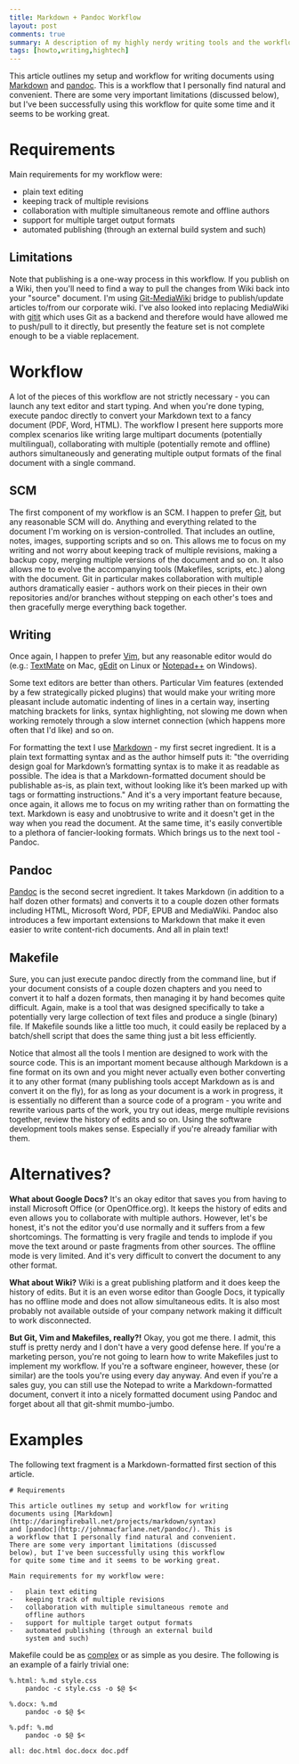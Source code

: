 ```yaml
---
title: Markdown + Pandoc Workflow
layout: post
comments: true
summary: A description of my highly nerdy writing tools and the workflow.
tags: [howto,writing,hightech]
---
```


This article outlines my setup and workflow for writing documents using [Markdown](http://daringfireball.net/projects/markdown/syntax) and [pandoc](http://johnmacfarlane.net/pandoc/). This is a workflow that I personally find natural and convenient. There are some very important limitations (discussed below), but I've been successfully using this workflow for quite some time and it seems to be working great.

# Requirements

Main requirements for my workflow were:

-   plain text editing
-   keeping track of multiple revisions
-   collaboration with multiple simultaneous remote and offline authors
-   support for multiple target output formats
-   automated publishing (through an external build system and such)

## Limitations

Note that publishing is a one-way process in this workflow. If you publish on a Wiki, then you'll need to find a way to pull the changes from Wiki back into your "source" document. I'm using [Git-MediaWiki](https://github.com/Bibzball/Git-Mediawiki) bridge to publish/update articles to/from our corporate wiki. I've also looked into replacing MediaWiki with [gitit](http://gitit.net/) which uses Git as a backend and therefore would have allowed me to push/pull to it directly, but presently the feature set is not complete enough to be a viable replacement.

# Workflow

A lot of the pieces of this workflow are not strictly necessary - you can launch any text editor and start typing. And when you're done typing, execute pandoc directly to convert your Markdown text to a fancy document (PDF, Word, HTML). The workflow I present here supports more complex scenarios like writing large multipart documents (potentially multilingual), collaborating with multiple (potentially remote and offline) authors simultaneously and generating multiple output formats of the final document with a single command.

## SCM

The first component of my workflow is an SCM. I happen to prefer [Git](http://git-scm.com/), but any reasonable SCM will do. Anything and everything related to the document I'm working on is version-controlled. That includes an outline, notes, images, supporting scripts and so on. This allows me to focus on my writing and not worry about keeping track of multiple revisions, making a backup copy, merging multiple versions of the document and so on. It also allows me to evolve the accompanying tools (Makefiles, scripts, etc.) along with the document. Git in particular makes collaboration with multiple authors dramatically easier - authors work on their pieces in their own repositories and/or branches without stepping on each other's toes and then gracefully merge everything back together.

## Writing

Once again, I happen to prefer [Vim](http://www.vim.org/), but any reasonable editor would do (e.g.: [TextMate](http://macromates.com/) on Mac, [gEdit](http://projects.gnome.org/gedit/) on Linux or [Notepad++](http://notepad-plus-plus.org/) on Windows).

Some text editors are better than others. Particular Vim features (extended by a few strategically picked plugins) that would make your writing more pleasant include automatic indenting of lines in a certain way, inserting matching brackets for links, syntax highlighting, not slowing me down when working remotely through a slow internet connection (which happens more often that I'd like) and so on.

For formatting the text I use [Markdown](http://daringfireball.net/projects/markdown/) - my first secret ingredient. It is a plain text formatting syntax and as the author himself puts it: "the overriding design goal for Markdown’s formatting syntax is to make it as readable as possible. The idea is that a Markdown-formatted document should be publishable as-is, as plain text, without looking like it’s been marked up with tags or formatting instructions." And it's a very important feature because, once again, it allows me to focus on my writing rather than on formatting the text. Markdown is easy and unobtrusive to write and it doesn't get in the way when you read the document. At the same time, it's easily convertible to a plethora of fancier-looking formats. Which brings us to the next tool - Pandoc.

## Pandoc

[Pandoc](http://johnmacfarlane.net/pandoc/) is the second secret ingredient. It takes Markdown (in addition to a half dozen other formats) and converts it to a couple dozen other formats including HTML, Microsoft Word, PDF, EPUB and MediaWiki. Pandoc also introduces a few important extensions to Markdown that make it even easier to write content-rich documents. And all in plain text!

## Makefile

Sure, you can just execute pandoc directly from the command line, but if your document consists of a couple dozen chapters and you need to convert it to half a dozen formats, then managing it by hand becomes quite difficult. Again, make is a tool that was designed specifically to take a potentially very large collection of text files and produce a single (binary) file. If Makefile sounds like a little too much, it could easily be replaced by a batch/shell script that does the same thing just a bit less efficiently. 

Notice that almost all the tools I mention are designed to work with the source code. This is an important moment because although Markdown is a fine format on its own and you might never actually even bother converting it to any other format (many publishing tools accept Markdown as is and convert it on the fly), for as long as your document is a work in progress, it is essentially no different than a source code of a program - you write and rewrite various parts of the work, you try out ideas, merge multiple revisions together, review the history of edits and so on. Using the software development tools makes sense. Especially if you're already familiar with them.

# Alternatives?

**What about Google Docs?** It's an okay editor that saves you from having to install Microsoft Office (or OpenOffice.org). It keeps the history of edits and even allows you to collaborate with multiple authors. However, let's be honest, it's not the editor you'd use normally and it suffers from a few shortcomings. The formatting is very fragile and tends to implode if you move the text around or paste fragments from other sources. The offline mode is very limited. And it's very difficult to convert the document to any other format.

**What about Wiki?** Wiki is a great publishing platform and it does keep the history of edits. But it is an even worse editor than Google Docs, it typically has no offline mode and does not allow simultaneous edits. It is also most probably not available outside of your company network making it difficult to work disconnected. 

**But Git, Vim and Makefiles, really?!** Okay, you got me there. I admit, this stuff is pretty nerdy and I don't have a very good defense here. If you're a marketing person, you're not going to learn how to write Makefiles just to implement my workflow. If you're a software engineer, however, these (or similar) are the tools you're using every day anyway. And even if you're a sales guy, you can still use the Notepad to write a Markdown-formatted document, convert it into a nicely formatted document using Pandoc and forget about all that git-shmit mumbo-jumbo.

# Examples

The following text fragment is a Markdown-formatted first section of this article.

    # Requirements

    This article outlines my setup and workflow for writing
    documents using [Markdown](http://daringfireball.net/projects/markdown/syntax) 
    and [pandoc](http://johnmacfarlane.net/pandoc/). This is 
    a workflow that I personally find natural and convenient. 
    There are some very important limitations (discussed 
    below), but I've been successfully using this workflow 
    for quite some time and it seems to be working great.

    Main requirements for my workflow were:

    -   plain text editing
    -   keeping track of multiple revisions
    -   collaboration with multiple simultaneous remote and 
        offline authors
    -   support for multiple target output formats
    -   automated publishing (through an external build 
        system and such)

Makefile could be as [complex](https://gist.github.com/3956724) or as simple as you desire. The following is an example of a fairly trivial one:

    %.html: %.md style.css
        pandoc -c style.css -o $@ $<

    %.docx: %.md
        pandoc -o $@ $<

    %.pdf: %.md
        pandoc -o $@ $<

    all: doc.html doc.docx doc.pdf
